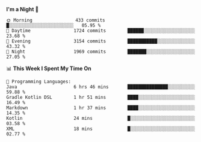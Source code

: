 <!--START_SECTION:waka-->
**I'm a Night 🦉** 

```text
🌞 Morning                433 commits         █░░░░░░░░░░░░░░░░░░░░░░░░   05.95 % 
🌆 Daytime                1724 commits        ██████░░░░░░░░░░░░░░░░░░░   23.68 % 
🌃 Evening                3154 commits        ███████████░░░░░░░░░░░░░░   43.32 % 
🌙 Night                  1969 commits        ███████░░░░░░░░░░░░░░░░░░   27.05 % 
```


📊 **This Week I Spent My Time On** 

```text
💬 Programming Languages: 
Java                     6 hrs 46 mins       ███████████████░░░░░░░░░░   59.88 % 
Gradle Kotlin DSL        1 hr 51 mins        ████░░░░░░░░░░░░░░░░░░░░░   16.49 % 
Markdown                 1 hr 37 mins        ████░░░░░░░░░░░░░░░░░░░░░   14.35 % 
Kotlin                   24 mins             █░░░░░░░░░░░░░░░░░░░░░░░░   03.58 % 
XML                      18 mins             █░░░░░░░░░░░░░░░░░░░░░░░░   02.77 % 
```


<!--END_SECTION:waka-->

